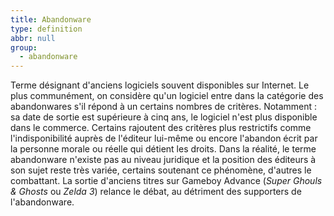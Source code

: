 ```yaml
---
title: Abandonware
type: definition
abbr: null
group:
  - abandonware
---
```

Terme désignant d'anciens logiciels souvent disponibles sur Internet. Le plus communément, on considère qu'un logiciel entre dans la catégorie des abandonwares s'il répond à un certains nombres de critères. Notamment : sa date de sortie est supérieure à cinq ans, le logiciel n'est plus disponible dans le commerce. Certains rajoutent des critères plus restrictifs comme l'indisponibilité auprès de l'éditeur lui-même ou encore l'abandon écrit par la personne morale ou réelle qui détient les droits. Dans la réalité, le terme abandonware n'existe pas au niveau juridique et la position des éditeurs à son sujet reste très variée, certains soutenant ce phénomène, d'autres le combattant. La sortie d'anciens titres sur Gameboy Advance (_Super Ghouls & Ghosts_ ou _Zelda 3_) relance le débat, au détriment des supporters de l'abandonware.
